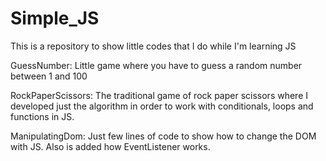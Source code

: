 # Simple_JS
This is a repository to show little codes that I do while I'm learning JS

GuessNumber: Little game where you have to guess a random number between 1 and 100

RockPaperScissors: The traditional game of rock paper scissors where I developed just the algorithm in order to work with conditionals, loops and functions in JS. 

ManipulatingDom: Just few lines of code to show how to change the DOM with JS. Also is added how EventListener works. 
